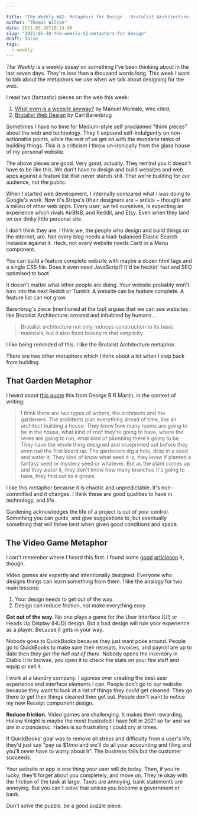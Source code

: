 ```yaml
---

title: "The Weekly #42: Metaphors for Design - Brutalist Architecture, Gardens, and Video Games"
author: "Thomas Wilson"
date: 2021-05-28T18:14:00
slug: "2021-05-28-the-weekly-42-metaphors-for-design"
draft: false
tags:
  - weekly
---
```


_The Weekly_ is a weekly essay on something I've been thinking about in the last seven days. They're less than a thousand words long. This week I want to talk about the metaphors we use when we talk about designing for the web.

I read two (fantastic) pieces on the web this week:

1. [What even is a website anyway?](https://manuelmoreale.com/thoughts/what-even-is-a-website-anyway) by Manuel Moreale, who cited,
2. [Brutalist Web Design](https://cmhb.de/brutalist-web-design) by Carl Barenbrug

Sometimes I have no time for Medium-style self proclaimed "think pieces" about the web and technology. They'll expound self-indulgently on non-actionable points, while the rest of us get on with the mundane tasks of building things. This is a criticism I throw un-ironically from the glass house of my personal website.

The above pieces are good. Very good, actually. They remind you it doesn't have to be like this. We don't have to design and build websites and web apps against a feature list that never stands still. That we're building for _our_ audience, not the public.

When I started web development, I internally compared what I was doing to Google's work. Now it's Stripe's (their designers are ~ artists ~ though) and a milieu of other web apps. Every user, we tell ourselves, is expecting an experience which rivals AirBNB, and Reddit, and Etsy. Even when they land on our dinky little personal site.

I don't think they are. I think we, the people who design and build things on the internet, are. Not every blog needs a load-balanced Elastic Search instance against it. Heck, not every website needs Card or a Menu component.

You can build a feature complete website with maybe a dozen html tags and a single CSS file. Does it even need JavaScript? It'd be heckin' fast and SEO optimised to boot.

It doesn't matter what other people are doing. Your website probably won't turn into the next Reddit or Tumblr. A website can be feature complete. A feature list can _not_ grow.

Barenbrug's piece (mentioned at the top) argues that we can see websites like Brutalist Architecture: created and inhabited by humans…

> Brutalist architecture not only reduces construction to its basic materials, but it also finds beauty in that simplicity.

I like being reminded of this. I like the Brutalist Architecture metaphor.

There are two other metaphors which I think about a lot when I step back from building.

## That Garden Metaphor

I heard about [this quote](https://www.goodreads.com/quotes/749309-i-think-there-are-two-types-of-writers-the-architects) this from George R R Martin, in the context of writing:

> I think there are two types of writers, the architects and the gardeners. The architects plan everything ahead of time, like an architect building a house. They know how many rooms are going to be in the house, what kind of roof they're going to have, where the wires are going to run, what kind of plumbing there's going to be. They have the whole thing designed and blueprinted out before they even nail the first board up. The gardeners dig a hole, drop in a seed and water it. They kind of know what seed it is, they know if planted a fantasy seed or mystery seed or whatever. But as the plant comes up and they water it, they don't know how many branches it's going to have, they find out as it grows.

I like this metaphor because it is chaotic and unpredictable. It's non-committed and it changes. I think these are good qualities to have in technology, and life.

Gardening acknowledges the life of a project is out of your control. Something you can guide, and give suggestions to, but eventually something that will thrive best when given good conditions and space.

## The Video Game Metaphor

I can't remember where I heard this first. I found some [good](https://evilmartians.com/chronicles/level-up-for-ux-design-lessons-from-videogames) [articles](https://www.nngroup.com/articles/usability-heuristics-applied-video-games/)[on](https://www.invisionapp.com/inside-design/the-ux-lessons-i-learned-from-video-games/) it, though.

Video games are expertly and intentionally designed. Everyone who designs things can learn something from them. I like the analogy for two main lessons:

1. Your design needs to get out of the way
2. Design can reduce friction, not make everything easy

**Get out of the way.** No one plays a game for the User Interface (UI) or Heads Up Display (HUD) design. But a bad design will ruin your experience as a player. Because it gets in your way.

Nobody goes to QuickBooks because they just want poke around. People go to QuickBooks to make sure their receipts, invoices, and payroll are up to date then they _get the hell out of there_. Nobody opens the inventory in Diablo II to browse, you open it to check the stats on your fire staff and equip or sell it.

I work at a laundry company. I agonise over creating the best user experience and interface elements I can. People don't go to our website because they want to look at a list of things they _could_ get cleaned. They go there to get their things cleaned then get out. People don't want to notice my new Receipt component design.

**Reduce friction.** Video games are challenging. It makes them rewarding. Hollow Knight is maybe the most frustrated I have felt in 2021 so far and _we are in a pandemic_. Hades is so frustrating I could cry at times.

If QuickBooks' goal was to remove all stress and difficulty from a user's life, they'd just say "pay us \$1/mo and we'll do all your accounting and filing and you'll never have to worry about it". The business fails but the customer succeeds.

Your website or app is one thing your user will do today. Then, if you're lucky, they'll forget about you completely, and move on. They're okay with the friction of the task at large. Taxes are annoying, bank statements are annoying. But you can't solve that unless you become a government or bank.

Don't solve the puzzle, be a good puzzle piece.
